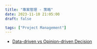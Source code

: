 ```yaml
---
title: "專案管理 - 策略"
date: 2023-11-10 21:05:00
draft: false

tags: ["Project Management"]
---
```


- [Data-driven vs Opinion-driven Decision](https://fadhilnoer.medium.com/data-driven-vs-opinion-driven-decision-ad8f4e07ba5f)